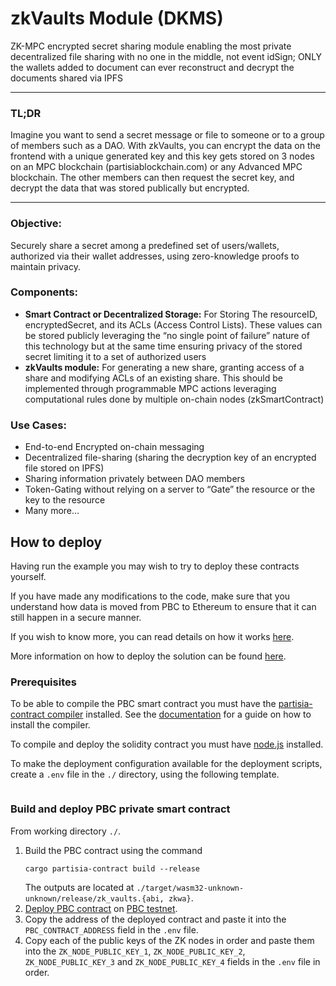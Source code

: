 # zkVaults Module (DKMS)
ZK-MPC encrypted secret sharing module enabling the most private decentralized file sharing with no one in the middle, not event idSign; ONLY the wallets added to document can ever reconstruct and decrypt the documents shared via IPFS

---

### TL;DR

Imagine you want to send a secret message or file to someone or to a group of members such as a DAO. With zkVaults, you can encrypt the data on the frontend with a unique generated key and this key gets stored on 3 nodes on an MPC blockchain (partisiablockchain.com) or any Advanced MPC blockchain. The other members can then request the secret key, and decrypt the data that was stored publically but encrypted.

---

### **Objective**: 
Securely share a secret among a predefined set of users/wallets, authorized via their wallet addresses, using zero-knowledge proofs to maintain privacy.

### **Components**:

- **Smart Contract or Decentralized Storage:** For Storing The resourceID, encryptedSecret, and its ACLs (Access Control Lists). These values can be stored publicly leveraging the “no single point of failure” nature of this technology but at the same time ensuring privacy of the stored secret limiting it to a set of authorized users
- **zkVaults module:** For generating a new share, granting access of a share and modifying ACLs of an existing share. This should be implemented through programmable MPC actions leveraging computational rules done by multiple on-chain nodes (zkSmartContract)

### **Use Cases:**

- End-to-end Encrypted on-chain messaging
- Decentralized file-sharing (sharing the decryption key of an encrypted file stored on IPFS)
- Sharing information privately between DAO members
- Token-Gating without relying on a server to “Gate” the resource or the key to the resource
- Many more…

## How to deploy

Having run the example you may wish to try to deploy these contracts yourself. 

If you have made any modifications to the code, make sure that you understand how data is moved from
PBC to Ethereum to ensure that it can still happen in a secure manner.

If you wish to know more, you can read details on how it works [here](https://partisiablockchain.gitlab.io/documentation/smart-contracts/pbc-as-second-layer/how-to-create-your-own-second-layer-solution.html).

More information on how to deploy the solution can be found [here](https://partisiablockchain.gitlab.io/documentation/smart-contracts/pbc-as-second-layer/how-to-deploy-your-second-layer-solution.html).

### Prerequisites

To be able to compile the PBC smart contract you must have the 
[partisia-contract compiler](https://crates.io/crates/cargo-partisia-contract) installed. 
See the [documentation](https://partisiablockchain.gitlab.io/documentation/smart-contracts/install-the-smart-contract-compiler.html)
for a guide on how to install the compiler.

To compile and deploy the solidity contract you must have 
[node.js](https://nodejs.org/en) installed.

To make the deployment configuration available for the deployment scripts, create a `.env` file in 
the `./` directory, using the following template.

```text

```

### Build and deploy PBC private smart contract

From working directory `./`.

1. Build the PBC contract using the command 
    ```shell
    cargo partisia-contract build --release
    ```
    The outputs are located at `./target/wasm32-unknown-unknown/release/zk_vaults.{abi, zkwa}`.
2. [Deploy PBC contract](https://partisiablockchain.gitlab.io/documentation/smart-contracts/compile-and-deploy-contracts.html) on 
   [PBC testnet](https://browser.testnet.partisiablockchain.com/contracts/deploy). 
3. Copy the address of the deployed contract and paste it into the `PBC_CONTRACT_ADDRESS` field in 
   the `.env` file.
4. Copy each of the public keys of the ZK nodes in order and paste them into the 
   `ZK_NODE_PUBLIC_KEY_1`, `ZK_NODE_PUBLIC_KEY_2`, `ZK_NODE_PUBLIC_KEY_3` and `ZK_NODE_PUBLIC_KEY_4`
   fields in the `.env` file in order.
